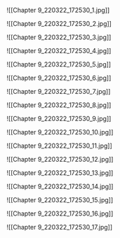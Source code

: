 ![[Chapter 9_220322_172530_1.jpg]]

![[Chapter 9_220322_172530_2.jpg]]

![[Chapter 9_220322_172530_3.jpg]]

![[Chapter 9_220322_172530_4.jpg]]

![[Chapter 9_220322_172530_5.jpg]]

![[Chapter 9_220322_172530_6.jpg]]

![[Chapter 9_220322_172530_7.jpg]]

![[Chapter 9_220322_172530_8.jpg]]

![[Chapter 9_220322_172530_9.jpg]]

![[Chapter 9_220322_172530_10.jpg]]

![[Chapter 9_220322_172530_11.jpg]]

![[Chapter 9_220322_172530_12.jpg]]

![[Chapter 9_220322_172530_13.jpg]]

![[Chapter 9_220322_172530_14.jpg]]

![[Chapter 9_220322_172530_15.jpg]]

![[Chapter 9_220322_172530_16.jpg]]

![[Chapter 9_220322_172530_17.jpg]]
